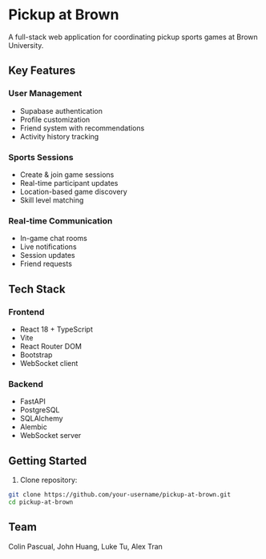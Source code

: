 # Pickup at Brown

A full-stack web application for coordinating pickup sports games at Brown University.

## Key Features

### User Management
- Supabase authentication
- Profile customization
- Friend system with recommendations
- Activity history tracking

### Sports Sessions
- Create & join game sessions
- Real-time participant updates
- Location-based game discovery
- Skill level matching

### Real-time Communication
- In-game chat rooms
- Live notifications
- Session updates
- Friend requests

## Tech Stack

### Frontend
- React 18 + TypeScript
- Vite
- React Router DOM
- Bootstrap
- WebSocket client

### Backend
- FastAPI
- PostgreSQL
- SQLAlchemy
- Alembic
- WebSocket server


## Getting Started

1. Clone repository:
```bash
git clone https://github.com/your-username/pickup-at-brown.git
cd pickup-at-brown
```

## Team
Colin Pascual, John Huang, Luke Tu, Alex Tran
